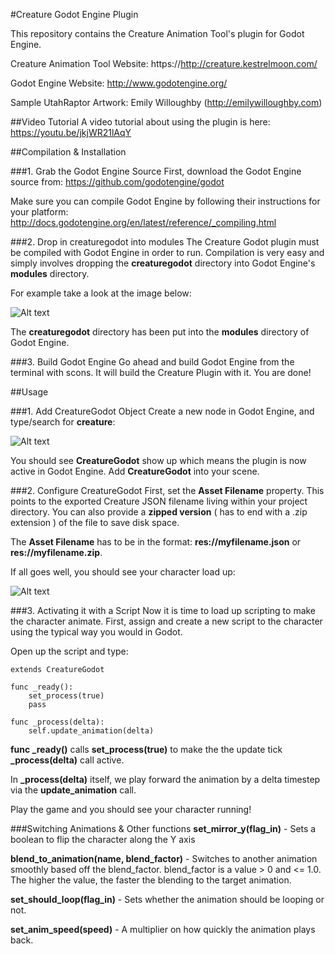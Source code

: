 #Creature Godot Engine Plugin

This repository contains the Creature Animation Tool's plugin for Godot Engine. 

Creature Animation Tool Website: https://http://creature.kestrelmoon.com/

Godot Engine Website:
http://www.godotengine.org/


Sample UtahRaptor Artwork: Emily Willoughby (http://emilywilloughby.com) 

##Video Tutorial
A video tutorial about using the plugin is here:
https://youtu.be/jkjWR21lAqY

##Compilation & Installation

###1. Grab the Godot Engine Source
First, download the Godot Engine source from:
https://github.com/godotengine/godot

Make sure you can compile Godot Engine by following their instructions for your platform:
http://docs.godotengine.org/en/latest/reference/_compiling.html

###2. Drop in creaturegodot into modules 
The Creature Godot plugin must be compiled with Godot Engine in order to run. Compilation is very easy and simply involves dropping the **creaturegodot** directory into Godot Engine's **modules** directory.

For example take a look at the image below:

![Alt text](https://github.com/kestrelm/Creature_Godot/blob/master/godot-docs1.png)

The **creaturegodot** directory has been put into the **modules** directory of Godot Engine.

###3. Build Godot Engine
Go ahead and build Godot Engine from the terminal with 
scons. It will build the Creature Plugin with it. You are done!

##Usage

###1. Add CreatureGodot Object
Create a new node in Godot Engine, and type/search for **creature**:

![Alt text](https://github.com/kestrelm/Creature_Godot/blob/master/godot-docs2.png)

You should see **CreatureGodot** show up which means the plugin is now active in Godot Engine. Add **CreatureGodot** into your scene.

###2. Configure CreatureGodot
First, set the **Asset Filename** property. This points to the exported Creature JSON filename living within your project directory. You can also provide a **zipped version** ( has to end with a .zip extension ) of the file to save disk space.

The **Asset Filename** has to be in the format: **res://myfilename.json** or **res://myfilename.zip**.

If all goes well, you should see your character load up:

![Alt text](https://github.com/kestrelm/Creature_Godot/blob/master/godot-docs3.png)

###3. Activating it with a Script
Now it is time to load up scripting to make the character animate.
First, assign and create a new script to the character using the typical way you would in Godot.

Open up the script and type:

	extends CreatureGodot

	func _ready():
		set_process(true)
		pass

	func _process(delta):
		self.update_animation(delta)


**func _ready()** calls **set_process(true)** to make the the update tick **_process(delta)** call active.

In **_process(delta)** itself, we play forward the animation by a delta timestep via the **update_animation** call.

Play the game and you should see your character running!

###Switching Animations & Other functions
**set_mirror_y(flag_in)** - Sets a boolean to flip the character along the Y axis

**blend_to_animation(name, blend_factor)** - Switches to another animation smoothly based off the blend_factor. blend_factor is a value > 0 and <= 1.0. The higher the value, the faster the blending to the target animation.

**set_should_loop(flag_in)** - Sets whether the animation should be looping or not.

**set_anim_speed(speed)** - A multiplier on how quickly the animation plays back.



